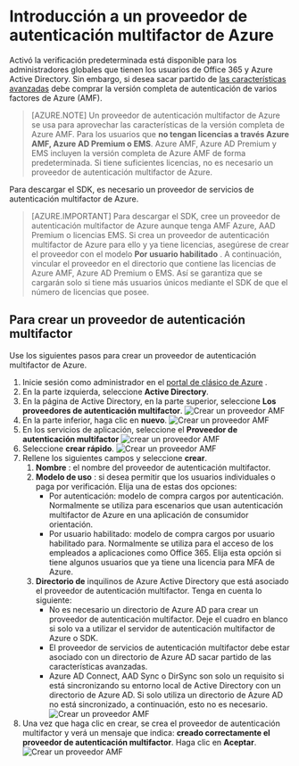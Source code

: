 <properties
    pageTitle="Obtener inició el proveedor de autenticación multifactor de Azure | Microsoft Azure"
    description="Obtenga información sobre cómo crear un proveedor de autenticación multifactor de Azure."
    services="multi-factor-authentication"
    documentationCenter=""
    authors="kgremban"
    manager="femila"
    editor="yossib"/>

<tags
    ms.service="multi-factor-authentication"
    ms.workload="identity"
    ms.tgt_pltfrm="na"
    ms.devlang="na"
    ms.topic="get-started-article"
    ms.date="10/14/2016"
    ms.author="kgremban"/>



# <a name="getting-started-with-an-azure-multi-factor-auth-provider"></a>Introducción a un proveedor de autenticación multifactor de Azure
Activó la verificación predeterminada está disponible para los administradores globales que tienen los usuarios de Office 365 y Azure Active Directory. Sin embargo, si desea sacar partido de [las características avanzadas](multi-factor-authentication-whats-next.md) debe comprar la versión completa de autenticación de varios factores de Azure (AMF).

> [AZURE.NOTE]  Un proveedor de autenticación multifactor de Azure se usa para aprovechar las características de la versión completa de Azure AMF. Para los usuarios que **no tengan licencias a través Azure AMF, Azure AD Premium o EMS**.  Azure AMF, Azure AD Premium y EMS incluyen la versión completa de Azure AMF de forma predeterminada.  Si tiene suficientes licencias, no es necesario un proveedor de autenticación multifactor de Azure.

Para descargar el SDK, es necesario un proveedor de servicios de autenticación multifactor de Azure.

> [AZURE.IMPORTANT]  Para descargar el SDK, cree un proveedor de autenticación multifactor de Azure aunque tenga AMF Azure, AAD Premium o licencias EMS.  Si crea un proveedor de autenticación multifactor de Azure para ello y ya tiene licencias, asegúrese de crear el proveedor con el modelo **Por usuario habilitado** . A continuación, vincular el proveedor en el directorio que contiene las licencias de Azure AMF, Azure AD Premium o EMS.  Así se garantiza que se cargarán solo si tiene más usuarios únicos mediante el SDK de que el número de licencias que posee.


## <a name="to-create-a-multi-factor-auth-provider"></a>Para crear un proveedor de autenticación multifactor

Use los siguientes pasos para crear un proveedor de autenticación multifactor de Azure.

1. Inicie sesión como administrador en el [portal de clásico de Azure](https://manage.windowsazure.com) .
2. En la parte izquierda, seleccione **Active Directory**.
3. En la página de Active Directory, en la parte superior, seleccione **Los proveedores de autenticación multifactor**.
![Crear un proveedor AMF](./media/multi-factor-authentication-get-started-auth-provider/authprovider1.png)
4. En la parte inferior, haga clic en **nuevo**.
![Crear un proveedor AMF](./media/multi-factor-authentication-get-started-auth-provider/authprovider2.png)
5. En los servicios de aplicación, seleccione el **Proveedor de autenticación multifactor**
![crear un proveedor AMF](./media/multi-factor-authentication-get-started-auth-provider/authprovider3.png)
6. Seleccione **crear rápido**.
![Crear un proveedor AMF](./media/multi-factor-authentication-get-started-auth-provider/authprovider4.png)
5. Rellene los siguientes campos y seleccione **crear**.
    1. **Nombre** : el nombre del proveedor de autenticación multifactor.
    2. **Modelo de uso** : si desea permitir que los usuarios individuales o paga por verificación. Elija una de estas dos opciones:
        - Por autenticación: modelo de compra cargos por autenticación. Normalmente se utiliza para escenarios que usan autenticación multifactor de Azure en una aplicación de consumidor orientación.
        - Por usuario habilitado: modelo de compra cargos por usuario habilitado para. Normalmente se utiliza para el acceso de los empleados a aplicaciones como Office 365. Elija esta opción si tiene algunos usuarios que ya tiene una licencia para MFA de Azure.
    2. **Directorio de** inquilinos de Azure Active Directory que está asociado el proveedor de autenticación multifactor. Tenga en cuenta lo siguiente:
        - No es necesario un directorio de Azure AD para crear un proveedor de autenticación multifactor. Deje el cuadro en blanco si solo va a utilizar el servidor de autenticación multifactor de Azure o SDK.
        - El proveedor de servicios de autenticación multifactor debe estar asociado con un directorio de Azure AD sacar partido de las características avanzadas.
        - Azure AD Connect, AAD Sync o DirSync son solo un requisito si está sincronizando su entorno local de Active Directory con un directorio de Azure AD.  Si solo utiliza un directorio de Azure AD no está sincronizado, a continuación, esto no es necesario.
![Crear un proveedor AMF](./media/multi-factor-authentication-get-started-auth-provider/authprovider5.png)
5. Una vez que haga clic en crear, se crea el proveedor de autenticación multifactor y verá un mensaje que indica: **creado correctamente el proveedor de autenticación multifactor**. Haga clic en **Aceptar**.
![Crear un proveedor AMF](./media/multi-factor-authentication-get-started-auth-provider/authprovider6.png)

